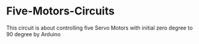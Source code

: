 # Five-Motors-Circuits
This circuit is about controlling five Servo Motors with initial zero degree to 90 degree by Arduino

